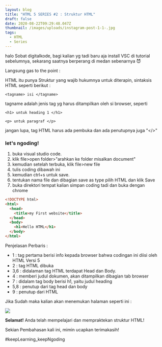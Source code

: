 ```yaml
---
layout: blog
title: "HTML 5 SERIES #2 : Struktur HTML"
draft: false
date: 2020-08-22T09:29:48.047Z
thumbnail: /images/uploads/instagram-post-1-1-.jpg
tags:
  - HTML
  - Series
---
```

halo Sobat digitalkode, bagi kalian yg tadi baru aja install VSC di tutorial sebelumnya, sekarang saatnya berperang di medan sebenarnya :smiling_imp:

Langsung gas to the point :

HTML itu punya Struktur yang wajib hukumnya untuk diterapin, sintaksis HTML seperti berikut : 

`<tagname> isi </tagname>`

tagname adalah jenis tag yg harus ditampilkan oleh si browser, seperti 

`<h1> untuk heading 1 </h1>`

`<p> untuk paragraf </p>`

jangan lupa, tag HTML harus ada pembuka dan ada penutupnya juga "</>"

### let's ngoding!

1. buka visual studio code.
2. klik file>open folder>"arahkan ke folder misalkan document"
3. kemudian setelah terbuka, klik file>new file
4. tulis coding dibawah ini
5. kemudian ctrl+s untuk save.
6. tentukan nama file dan dibagian save as type pilih HTML dan klik Save
7. buka direktori tempat kalian simpan coding tadi dan buka dengan chrome

```html
<!DOCTYPE html>
<html>
  <head>
    <title>my First website</title>
  </head>
  <body>
    <h1>Hello HTML</h1>
  </body>
</html>
```

Penjelasan Perbaris :

* 1 : tag pertama berisi info kepada browser bahwa codingan ini diisi oleh HTML Versi 5
* 2 : tag HTML dibuka
* 3,6 : didalaman tag HTML terdapat Head dan  Body.
* 4 : memberi judul dokumen, akan ditampilkan dibagian tab browser
* 7 : didalam tag body berisi h1, yaitu judul heading
* 5,8 : penutup dari tag head dan body
* 9 : penutup dari HTML

Jika Sudah maka kalian akan menemukan halaman seperti ini :

![](/images/uploads/2-1-.png)

**Selamat!** Anda telah mempelajari dan mempraktekan struktur HTML!

Sekian Pembahasan kali ini, mimin ucapkan terimakasih!



\#keepLearning_keepNgoding